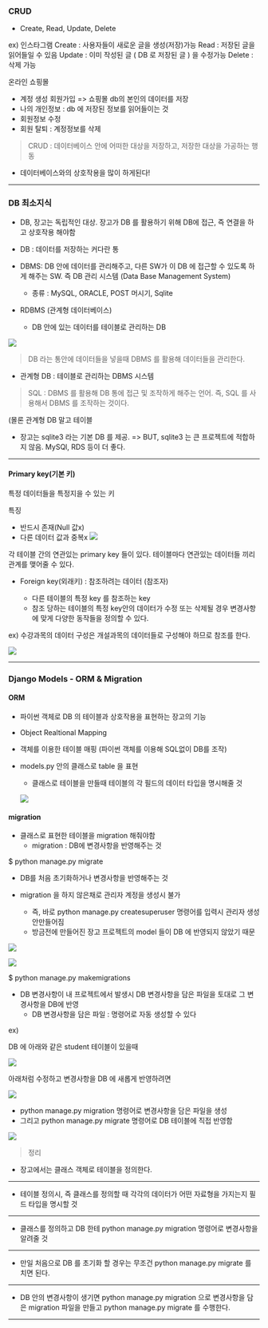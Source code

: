 ### CRUD

- Create, Read, Update, Delete
 
ex) 인스타그램
Create : 사용자들이 새로운 글을 생성(저장)가능
Read : 저장된 글을 읽어들일 수 있음
Update : 이미 작성된 글 ( DB 로 저장된 글 ) 을 수정가능
Delete : 삭제 가능

온라인 쇼핑몰
- 계정 생성 회원가입 => 쇼핑몰 db의 본인의 데이터를 저장
- 나의 개인정보 : db 에 저장된 정보를 읽어들이는 것
- 회원정보 수정 
- 회원 탈퇴 : 계정정보를 삭제 

> CRUD : 데이터베이스 안에 어떠한 대상을 저장하고, 저장한 대상을 가공하는 행동


- 데이터베이스와의 상호작용을 많이 하게된다!

---

### DB 최소지식

- DB, 장고는 독립적인 대상. 
장고가 DB 를 활용하기 위해 DB에 접근, 즉 연결을 하고 상호작용 해야함

- DB : 데이터를 저장하는 커다란 통
   
- DBMS: DB 안에 데이터를 관리해주고, 다른 SW가 이 DB 에 접근할 수 있도록 하게 해주는 SW. 즉 DB 관리 시스템
(Data Base Management System)
  - 종류 : MySQL, ORACLE, POST 머시기, Sqlite
    
- RDBMS (관계형 데이터베이스)
    - DB 안에 있는 데이터를 테이블로 관리하는 DB

![](https://velog.velcdn.com/images/msung99/post/732116e1-c8cd-4c39-8e5f-4551276c0954/image.png)

> DB 라는 통안에 데이터들을 넣을때 DBMS 를 활용해 데이터들을 관리한다.
   - 관계형 DB : 테이블로 관리하는 DBMS 시스템

> SQL : DBMS 를 활용해 DB 통에 접근 및 조작하게 해주는 언어.
즉, SQL 를 사용해서 DBMS 를 조작하는 것이다.

(몰론 관계형 DB 말고 테이블

- 장고는 sqlite3 라는 기본 DB 를 제공. => BUT, sqlite3 는 큰 프로젝트에 적합하지 않음. MySQl, RDS 등이 더 좋다.

---

#### Primary key(기본 키)

특정 데이터들을 특정지을 수 있는 키

특징
- 반드시 존재(Null 값x)
- 다른 데이터 값과 중복x
![](https://velog.velcdn.com/images/msung99/post/e7daadb6-1da3-4243-83ca-bc2b4a31b639/image.png)

   
각 테이블 간의 연관있는 primary key 들이 있다.
테이블마다 연관있는 데이터들 끼리 관계를 맺어줄 수 있다.

- Foreign  key(외래키) : 참조하려는 데이터 (참조자)
 
   - 다른 테이블의 특정 key 를 참조하는 key
   - 참조 당하는 테이블의 특정 key안의 데이터가 수정 또는 삭제될 경우 변경사항에 맞게 다양한 동작들을 정의할 수 있다.
   
   
ex) 수강과목의 데이터 구성은 개설과목의 데이터들로 구성해야 하므로 참조를 한다.

![](https://velog.velcdn.com/images/msung99/post/50325261-940a-4e8d-817d-4f43a9a9adb4/image.png)


---


### Django Models - ORM & Migration


#### ORM
- 파이썬 객체로 DB 의 테이블과 상호작용을 표현하는 장고의 기능 
- Object Realtional Mapping
- 객체를 이용한 테이블 매핑 (파이썬 객체를 이용해 SQL없이 DB를 조작)
- models.py 안의 클래스로 table 을 표현
  - 클래스로 테이블을 만들때 테이블의 각 필드의 데이터 타입을 명시해줄 것
  
  ![](https://velog.velcdn.com/images/msung99/post/a624d8b2-b03b-435f-a9a6-f5455908e9fe/image.png)

  

#### migration

- 클래스로 표현한 테이블을 migration 해줘야함
    - migration : DB에 변경사항을 반영해주는 것



$ python manage.py migrate  
  - DB를 처음 초기화하거나 변경사항을 반영해주는 것
  
  - migration 을 하지 않은채로 관리자 계정을 생성시 불가
     - 즉, 바로 python manage.py createsuperuser 명령어를 입력시 관리자 생성 안만들어짐
     - 방금전에 만들어진 장고 프로젝트의 model 들이 DB 에 반영되지 않았기 때문

![](https://velog.velcdn.com/images/msung99/post/1a3c42aa-f97f-4a9b-833b-43feb0053106/image.png)

![](https://velog.velcdn.com/images/msung99/post/a877c7af-e1b1-4bef-9636-0f4d2fc5babd/image.png)

$ python manage.py makemigrations

   - DB 변경사항이 내 프로젝트에서 발생시 DB 변경사항을 담은 파일을 토대로 그 변경사항을 DB에 반영
      - DB 변경사항을 담은 파일 : 명령어로 자동 생성할 수 있다
      

ex) 

DB 에 아래와 같은 student 테이블이 있을때

![](https://velog.velcdn.com/images/msung99/post/5024d5f7-bfd6-4223-9ce1-344c5ec3fc31/image.png)

아래처럼 수정하고 변경사항을 DB 에 새롭게 반영하려면

![](https://velog.velcdn.com/images/msung99/post/fe10faff-8825-426b-b65f-af1009c2445a/image.png)

- python manage.py migration 명령어로 변경사항을 담은 파일을 생성
- 그리고 python manage.py migrate 명령어로 DB 테이블에 직접 반영함

![](https://velog.velcdn.com/images/msung99/post/8d5c502d-10f1-4f88-ae30-a2fdccab1235/image.png)


> 정리
- 장고에서는 클래스 객체로 테이블을 정의한다.
---
- 테이블 정의시, 즉 클래스를 정의할 때 각각의 데이터가 어떤 자료형을 가지는지 필드 타입을 명시할 것
---
- 클래스를 정의하고 DB 한테 python manage.py migration 명령어로 변경사항을 알려줄 것
---
- 만일 처음으로 DB 를 초기화 할 경우는 무조건 python manage.py migrate 를 치면 된다.
---
- DB 안의 변경사항이 생기면 python manage.py migration 으로 변경사항을 담은 migration 파일을 만들고 python manage.py migrate 를 수행한다.

---





